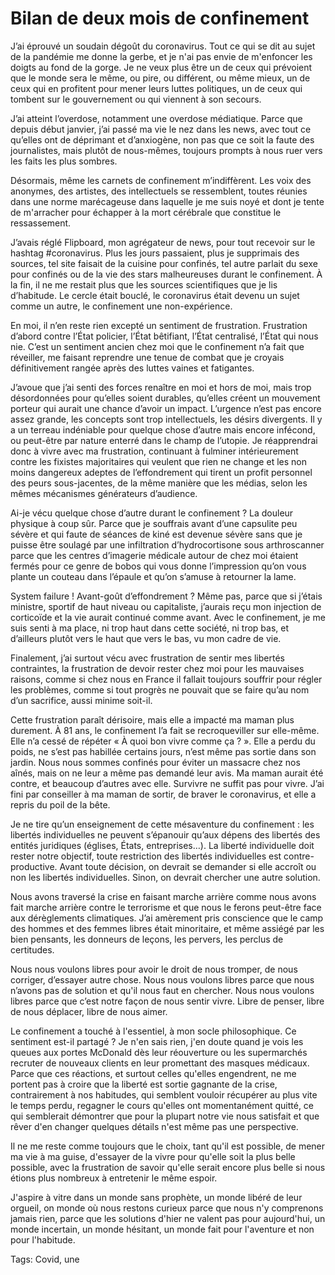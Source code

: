 # Bilan de deux mois de confinement

J’ai éprouvé un soudain dégoût du coronavirus. Tout ce qui se dit au sujet de la pandémie me donne la gerbe, et je n'ai pas envie de m'enfoncer les doigts au fond de la gorge. Je ne veux plus être un de ceux qui prévoient que le monde sera le même, ou pire, ou différent, ou même mieux, un de ceux qui en profitent pour mener leurs luttes politiques, un de ceux qui tombent sur le gouvernement ou qui viennent à son secours.<span id="more-54217"></span>

J’ai atteint l’overdose, notamment une overdose médiatique. Parce que depuis début janvier, j’ai passé ma vie le nez dans les news, avec tout ce qu’elles ont de déprimant et d’anxiogène, non pas que ce soit la faute des journalistes, mais plutôt de nous-mêmes, toujours prompts à nous ruer vers les faits les plus sombres.

Désormais, même les carnets de confinement m’indiffèrent. Les voix des anonymes, des artistes, des intellectuels se ressemblent, toutes réunies dans une norme marécageuse dans laquelle je me suis noyé et dont je tente de m'arracher pour échapper à la mort cérébrale que constitue le ressassement.

J’avais réglé Flipboard, mon agrégateur de news, pour tout recevoir sur le hashtag #coronavirus. Plus les jours passaient, plus je supprimais des sources, tel site faisait de la cuisine pour confinés, tel autre parlait du sexe pour confinés ou de la vie des stars malheureuses durant le confinement. À la fin, il ne me restait plus que les sources scientifiques que je lis d’habitude. Le cercle était bouclé, le coronavirus était devenu un sujet comme un autre, le confinement une non-expérience.

En moi, il n’en reste rien excepté un sentiment de frustration. Frustration d’abord contre l’État policier, l’État bêtifiant, l’État centralisé, l’État qui nous nie. C’est un sentiment ancien chez moi que le confinement n’a fait que réveiller, me faisant reprendre une tenue de combat que je croyais définitivement rangée après des luttes vaines et fatigantes.

J’avoue que j’ai senti des forces renaître en moi et hors de moi, mais trop désordonnées pour qu’elles soient durables, qu’elles créent un mouvement porteur qui aurait une chance d’avoir un impact. L’urgence n’est pas encore assez grande, les concepts sont trop intellectuels, les désirs divergents. Il y a un terreau indéniable pour quelque chose d’autre mais encore infécond, ou peut-être par nature enterré dans le champ de l’utopie. Je réapprendrai donc à vivre avec ma frustration, continuant à fulminer intérieurement contre les fixistes majoritaires qui veulent que rien ne change et les non moins dangereux adeptes de l’effondrement qui tirent un profit personnel des peurs sous-jacentes, de la même manière que les médias, selon les mêmes mécanismes générateurs d’audience.

Ai-je vécu quelque chose d’autre durant le confinement ? La douleur physique à coup sûr. Parce que je souffrais avant d’une capsulite peu sévère et qui faute de séances de kiné est devenue sévère sans que je puisse être soulagé par une infiltration d’hydrocortisone sous arthroscanner parce que les centres d’imagerie médicale autour de chez moi étaient fermés pour ce genre de bobos qui vous donne l’impression qu’on vous plante un couteau dans l’épaule et qu’on s’amuse à retourner la lame.

System failure ! Avant-goût d’effondrement ? Même pas, parce que si j’étais ministre, sportif de haut niveau ou capitaliste, j’aurais reçu mon injection de corticoïde et la vie aurait continué comme avant. Avec le confinement, je me suis senti à ma place, ni trop haut dans cette société, ni trop bas, et d’ailleurs plutôt vers le haut que vers le bas, vu mon cadre de vie.

Finalement, j’ai surtout vécu avec frustration de sentir mes libertés contraintes, la frustration de devoir rester chez moi pour les mauvaises raisons, comme si chez nous en France il fallait toujours souffrir pour régler les problèmes, comme si tout progrès ne pouvait que se faire qu’au nom d’un sacrifice, aussi minime soit-il.

Cette frustration paraît dérisoire, mais elle a impacté ma maman plus durement. À 81 ans, le confinement l’a fait se recroqueviller sur elle-même. Elle n’a cessé de répéter « À quoi bon vivre comme ça ? ». Elle a perdu du poids, ne s’est pas habillée certains jours, n’est même pas sortie dans son jardin. Nous nous sommes confinés pour éviter un massacre chez nos aînés, mais on ne leur a même pas demandé leur avis. Ma maman aurait été contre, et beaucoup d’autres avec elle. Survivre ne suffit pas pour vivre. J’ai fini par conseiller à ma maman de sortir, de braver le coronavirus, et elle a repris du poil de la bête.

Je ne tire qu’un enseignement de cette mésaventure du confinement : les libertés individuelles ne peuvent s’épanouir qu’aux dépens des libertés des entités juridiques (églises, États, entreprises…). La liberté individuelle doit rester notre objectif, toute restriction des libertés individuelles est contre-productive. Avant toute décision, on devrait se demander si elle accroît ou non les libertés individuelles. Sinon, on devrait chercher une autre solution.

Nous avons traversé la crise en faisant marche arrière comme nous avons fait marche arrière contre le terrorisme et que nous le ferons peut-être face aux dérèglements climatiques. J’ai amèrement pris conscience que le camp des hommes et des femmes libres était minoritaire, et même assiégé par les bien pensants, les donneurs de leçons, les pervers, les perclus de certitudes.

Nous nous voulons libres pour avoir le droit de nous tromper, de nous corriger, d’essayer autre chose. Nous nous voulons libres parce que nous n’avons pas de solution et qu'il nous faut en chercher. Nous nous voulons libres parce que c’est notre façon de nous sentir vivre. Libre de penser, libre de nous déplacer, libre de nous aimer.

Le confinement a touché à l'essentiel, à mon socle philosophique. Ce sentiment est-il partagé ? Je n'en sais rien, j'en doute quand je vois les queues aux portes McDonald dès leur réouverture ou les supermarchés recruter de nouveaux clients en leur promettant des masques médicaux. Parce que ces réactions, et surtout celles qu'elles engendrent, ne me portent pas à croire que la liberté est sortie gagnante de la crise, contrairement à nos habitudes, qui semblent vouloir récupérer au plus vite le temps perdu, regagner le cours qu'elles ont momentanément quitté, ce qui semblerait démontrer que pour la plupart notre vie nous satisfait et que rêver d'en changer quelques détails n'est même pas une perspective.

Il ne me reste comme toujours que le choix, tant qu'il est possible, de mener ma vie à ma guise, d'essayer de la vivre pour qu'elle soit la plus belle possible, avec la frustration de savoir qu'elle serait encore plus belle si nous étions plus nombreux à entretenir le même espoir.

J'aspire à vitre dans un monde sans prophète, un monde libéré de leur orgueil, on monde où nous restons curieux parce que nous n'y comprenons jamais rien, parce que les solutions d'hier ne valent pas pour aujourd'hui, un monde incertain, un monde hésitant, un monde fait pour l'aventure et non pour l'habitude.

Tags: Covid, une